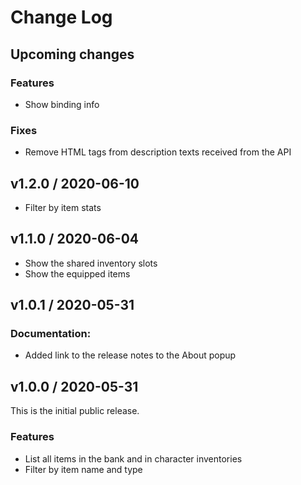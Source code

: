 # Change Log

## Upcoming changes

### Features

* Show binding info

### Fixes

* Remove HTML tags from description texts received from the API

## v1.2.0 / 2020-06-10

* Filter by item stats

## v1.1.0 / 2020-06-04

* Show the shared inventory slots
* Show the equipped items

## v1.0.1 / 2020-05-31

### Documentation:

* Added link to the release notes to the About popup

## v1.0.0 / 2020-05-31

This is the initial public release.

### Features

* List all items in the bank and in character inventories
* Filter by item name and type


